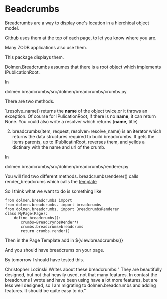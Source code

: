 Beadcrumbs
==========

Breadcrumbs are a way to display one's location in a hierchical  object model.

Github uses them at the top of each page, to let you know where you are. 

Many ZODB applications also use them.

This package displays them.

Dolmen.Breadcrumbs assumes that there is a root object which
implements IPublicationRoot.

In

dolmen.breadcrumbs/src/dolmen/breadcrumbs/crumbs.py

There are two methods.

1.resolve_name() returns the __name__ of the object twice,or it throws an exception.
Of course for IPulicationRoot, if there is no __name__, it can return None.
You could also write a resolver which returns (__name__, title)

2. breadcrumbs(item, request, resolver=resolve_name) is an iterator which
returns the data structures required to build breadcrumbs.  It gets the
items parents, up to IPublicatinRoot, reverses them, and yeilds a dictinary with
the name and url of the crumb. 

In

dolmen.breadcrumbs/src/dolmen/breadcrumbs/renderer.py

You will find two different methods. breadcrumbsrenderer() calls
render_breadcrums which calls the
[template](./src/dolmen/breadcrumbs/templates/breadcrumbs.pt)

So I think what we want to do is something like

```
from dolmen.breadcrumbs import
from dolmen.breadcrumbs. import breadcrumbs
from dolmen.breadcrumbs. import BreadcrumbsRenderer
class MyPage(Page):
    define breadcrumbs():
       crumbs=BreadCrynbsRender*(
       crumbs.breadcrums=breadcrums
       return crumbs.render()
```

Then in the Page Template add in
   ${view.breadcrumbs()}

And you should have breadcrums on your page. 

By tomorrow I should have tested this. 

Christopher Lozinski Writes about these breadcrumbs:"  They are
beautifully designed, but not that heavily used, not that many features.
In contast the breadcrums I wrote and have been using have a lot
more features, but are less well designed, so I am migrating to dolmen.breadcrumbs
and adding features. It should be quite easy to do."